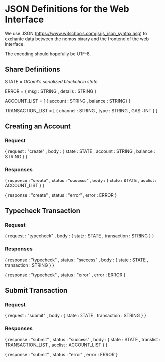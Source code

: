 
# JSON Definitions for the Web Interface

We use JSON (https://www.w3schools.com/js/js_json_syntax.asp) to exchante data between the nomos
binary and the frontend of the web interface.

The encoding should hopefully be UTF-8.


## Share Definitions

STATE = *OCaml's serialized blockchain state*

ERROR = { msg : STRING
        , details : STRING
        }

ACCOUNT_LIST = [ { account : STRING
                 , balance : STRING}
	       ]

TRANSACTION_LIST = [ { channel : STRING
                     , type : STRING
		     , GAS : INT
		     }
		   ]

## Creating an Account

### Request

{ request : "create"
, body : { state : STATE
         , account : STRING
	 , balance : STRING
         }
}

### Responses

{ response : "create"
, status : "success"
, body : { state : STATE
         , acclist : ACCOUNT_LIST
         }
}

{ response : "create"
, status : "error"
, error : ERROR
}



## Typecheck Transaction

### Request

{ request : "typecheck"
, body : { state : STATE
         , transaction : STRING
         }
}

### Responses

{ response : "typecheck"
, status : "success"
, body : { state : STATE
         , transaction : STRING
         }
}

{ response : "typecheck"
, status : "error"
, error : ERROR
}

## Submit Transaction

### Request

{ request : "submit"
, body : { state : STATE
         , transaction : STRING
         }
}

### Responses

{ response : "submit"
, status : "success"
, body : { state : STATE
         , translist : TRANSACTION_LIST
	 , acclist : ACCOUNT_LIST
         }
}

{ response : "submit"
, status : "error"
, error : ERROR
}



